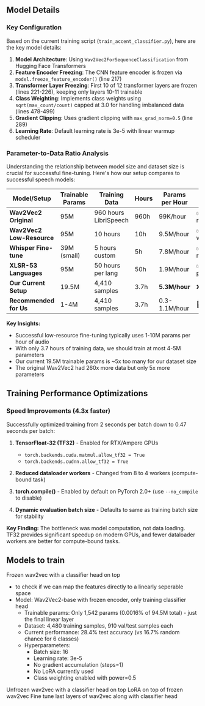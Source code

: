 ## Model Details

### Key Configuration

Based on the current training script (`train_accent_classifier.py`), here are the key model details:

1. **Model Architecture**: Using `Wav2Vec2ForSequenceClassification` from Hugging Face Transformers
2. **Feature Encoder Freezing**: The CNN feature encoder is frozen via `model.freeze_feature_encoder()` (line 217)
3. **Transformer Layer Freezing**: First 10 of 12 transformer layers are frozen (lines 221-226), keeping only layers 10-11 trainable
4. **Class Weighting**: Implements class weights using `sqrt(max_count/count)` capped at 3.0 for handling imbalanced data (lines 478-499)
5. **Gradient Clipping**: Uses gradient clipping with `max_grad_norm=0.5` (line 289)
6. **Learning Rate**: Default learning rate is 3e-5 with linear warmup scheduler

### Parameter-to-Data Ratio Analysis

Understanding the relationship between model size and dataset size is crucial for successful fine-tuning. Here's how our setup compares to successful speech models:

| Model/Setup | Trainable Params | Training Data | Hours | Params per Hour | Status |
|------------|------------------|---------------|-------|-----------------|---------|
| **Wav2Vec2 Original** | 95M | 960 hours LibriSpeech | 960h | 99K/hour | ✅ SOTA results |
| **Wav2Vec2 Low-Resource** | 95M | 10 hours | 10h | 9.5M/hour | ✅ Works well |
| **Whisper Fine-tune** | 39M (small) | 5 hours custom | 5h | 7.8M/hour | ✅ Good results |
| **XLSR-53 Languages** | 95M | 50 hours per lang | 50h | 1.9M/hour | ✅ Strong performance |
| **Our Current Setup** | 19.5M | 4,410 samples | 3.7h | **5.3M/hour** | ❌ Overfitting |
| **Recommended for Us** | 1-4M | 4,410 samples | 3.7h | 0.3-1.1M/hour | 🎯 Target |

**Key Insights:**
- Successful low-resource fine-tuning typically uses 1-10M params per hour of audio
- With only 3.7 hours of training data, we should train at most 4-5M parameters
- Our current 19.5M trainable params is ~5x too many for our dataset size
- The original Wav2Vec2 had 260x more data but only 5x more parameters

## Training Performance Optimizations

### Speed Improvements (4.3x faster)
Successfully optimized training from 2 seconds per batch down to 0.47 seconds per batch:

1. **TensorFloat-32 (TF32)** - Enabled for RTX/Ampere GPUs
   - `torch.backends.cuda.matmul.allow_tf32 = True`
   - `torch.backends.cudnn.allow_tf32 = True`

2. **Reduced dataloader workers** - Changed from 8 to 4 workers (compute-bound task)

3. **torch.compile()** - Enabled by default on PyTorch 2.0+ (use `--no_compile` to disable)

4. **Dynamic evaluation batch size** - Defaults to same as training batch size for stability

**Key Finding:** The bottleneck was model computation, not data loading. TF32 provides significant speedup on modern GPUs, and fewer dataloader workers are better for compute-bound tasks.

## Models to train
Frozen wav2vec with a classifier head on top
- to check if we can map the features directly to a linearly seperable space
- Model: Wav2Vec2-base with frozen encoder, only training classifier head
  - Trainable params: Only 1,542 params (0.0016% of 94.5M total) - just the final linear layer
  - Dataset: 4,480 training samples, 910 val/test samples each
  - Current performance: 28.4% test accuracy (vs 16.7% random chance for 6 classes)
  - Hyperparameters:
    - Batch size: 16
    - Learning rate: 3e-5
    - No gradient accumulation (steps=1)
    - No LoRA currently used
    - Class weighting enabled with power=0.5

Unfrozen wav2vec with a classifier head on top
LoRA on top of frozen wav2vec
Fine tune last layers of wav2vec along with classifier head


